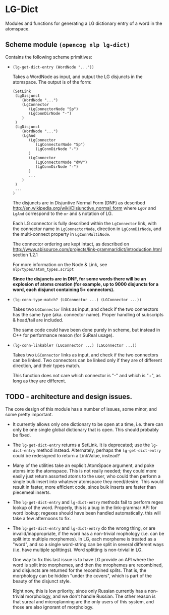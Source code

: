 # LG-Dict

Modules and functions for generating a LG dictionary entry of a word
in the atomspace.

## Scheme module `(opencog nlp lg-dict)`

Contains the following scheme primitives:

- `(lg-get-dict-entry (WordNode "..."))`

  Takes a WordNode as input, and output the LG disjuncts in the atomspace.  The
  output is of the form:

  ```
  (SetLink
   (LgDisjunct
      (WordNode "...")
      (LgConnector
         (LgConnectorNode "Sp")
         (LgConnDirNode "-")
      )
   )
   (LgDisjunct
      (WordNode "...")
      (LgAnd
         (LgConnector
            (LgConnectorNode "Sp")
            (LgConnDirNode "-")
         )
         (LgConnector
            (LgConnectorNode "dWV")
            (LgConnDirNode "-")
         )
         ...
      )
   )
   ...
  )
  ```

  The disjuncts are in Disjuntive Normal Form (DNF)
  as described http://en.wikipedia.org/wiki/Disjunctive_normal_form
  where `LgOr` and `LgAnd` correspond to the `or` and `&` notation of LG.

  Each LG connector is fully described within the `LgConnector` link, with the
  connector name in `LgConnectorNode`, direction in `LgConnDirNode`, and the
  multi-connect property in `LgConnMultiNode`.

  The connector ordering are kept intact, as described on
  http://www.abisource.com/projects/link-grammar/dict/introduction.html
  section 1.2.1

  For more information on the Node & Link, see `nlp/types/atom_types.script`

  **Since the disjuncts are in DNF, for some words there will be an explosion
  of atoms creation (for example, up to 9000 disjuncts for a word, each
  disjunct containing 5+ connectors).**

- `(lg-conn-type-match? (LGConnector ...) (LGConnector ...))`

  Takes two `LGConnector` links as input, and check if the two connectors has
  the same type (aka. connector name).  Proper handling of subscripts &
  head/tail are included.

  The same code could have been done purely in scheme, but instead in C++ for
  performance reason (for SuReal usage).

- `(lg-conn-linkable? (LGConnector ...) (LGConnector ...))`

  Takes two `LGConnector` links as input, and check if the two connectors can
  be linked.  Two connectors can be linked only if they are of different
  direction, and their types match.

  This function does not care which connector is "-" and which is "+", as long
  as they are different.

## TODO - architecture and design issues.
The core design of this module has a number of issues, some minor, and
some pretty important.

* It currently allows only one dictionary to be open at a time, i.e.
  there can only be one single global dictionary that is open. This
  should probably be fixed.

* The `lg-get-dict-entry` returns a SetLink. It is deprecated; use
  the `lg-dict-entry` method instead. Alternately, perhaps the
  `lg-get-dict-entry` could be redesigned to return a LinkValue,
  instead?

* Many of the utilities take an explicit AtomSpace argument, and poke
  atoms into the atomspace. This is not really needed; they could more
  easily just return assorted atoms to the user, who could then perform
  a single bulk insert into whatever atomspace they need/desire. This
  would result in faster, more efficient code, since bulk inserts are
  faster than piecemeal inserts.

* The `lg-get-dict-entry` and `lg-dict-entry` methods fail to perform
  regex lookup of the word. Properly, this is a bug in the link-grammar
  API for word lookup; regexes should have been handled automatically.
  this will take a few afternoons to fix.

* The `lg-get-dict-entry` and `lg-dict-entry` do the wrong thing, or
  are invalid/inappropriate, if the word has a non-trivial mophology
  (i.e. can be split into multiple morphemes). In LG, each morpheme
  is treated as a "word", and so a single word-string can be split
  in several different ways (i.e. have multiple splittings).  Word
  splitting is non-trivial in LG.

  One way to fix this last issue is to have LG provide an API where
  the word is split into morphemes, and then the mrophemes are
  recombined, and disjuncts are returned for the recombined splits.
  That is, the morphology can be hidden "under the covers", which is
  part of the beauty of the disjunct style.

  Right now, this is low priiority, since only Russian currently has a
  non-trivial morphology, and we don't handle Russian.  The other
  reason is that sureal and microplanning are the only users of this
  system, and those are also ignorant of morphology.
